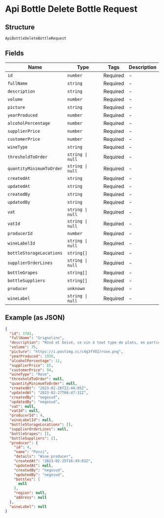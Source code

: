 
# Api Bottle Delete Bottle Request

## Structure

`ApiBottleDeleteBottleRequest`

## Fields

| Name | Type | Tags | Description |
|  --- | --- | --- | --- |
| `id` | `number` | Required | - |
| `fullName` | `string` | Required | - |
| `description` | `string` | Required | - |
| `volume` | `number` | Required | - |
| `picture` | `string` | Required | - |
| `yearProduced` | `number` | Required | - |
| `alcoholPercentage` | `number` | Required | - |
| `supplierPrice` | `number` | Required | - |
| `customerPrice` | `number` | Required | - |
| `wineType` | `string` | Required | - |
| `thresholdToOrder` | `string \| null` | Required | - |
| `quantityMinimumToOrder` | `string \| null` | Required | - |
| `createdAt` | `string` | Required | - |
| `updatedAt` | `string` | Required | - |
| `createdBy` | `string` | Required | - |
| `updatedBy` | `string` | Required | - |
| `vat` | `string \| null` | Required | - |
| `vatId` | `string \| null` | Required | - |
| `producerId` | `number` | Required | - |
| `wineLabelId` | `string \| null` | Required | - |
| `bottleStorageLocations` | `string[]` | Required | - |
| `supplierOrderLines` | `string \| null` | Required | - |
| `bottleGrapes` | `string[]` | Required | - |
| `bottleSuppliers` | `string[]` | Required | - |
| `producer` | `unknown` | Required | - |
| `wineLabel` | `string \| null` | Required | - |

## Example (as JSON)

```json
{
  "id": 3781,
  "fullName": "Grignolino",
  "description": "Rond et boisé, ce vin à tout type de plats, en particulier les viandes blanches. Produit selon des normes stricts et éthiques par des producteurs éco-responsables. Fruits cueillis à la main par nos partenaires vignerons. Pour tout conseil, veuillez nous contacter, nous mettrons nos expertise à votre service",
  "volume": 75,
  "picture": "https://i.postimg.cc/c4g3fY0Z/rose.png",
  "yearProduced": 1938,
  "alcoholPercentage": 12,
  "supplierPrice": 85,
  "customerPrice": 94,
  "wineType": "Rose",
  "thresholdToOrder": null,
  "quantityMinimumToOrder": null,
  "createdAt": "2023-02-26T22:44:05Z",
  "updatedAt": "2023-02-27T08:47:31Z",
  "createdBy": "negosud",
  "updatedBy": "negosud",
  "vat": null,
  "vatId": null,
  "producerId": 4,
  "wineLabelId": null,
  "bottleStorageLocations": [],
  "supplierOrderLines": null,
  "bottleGrapes": [],
  "bottleSuppliers": [],
  "producer": {
    "id": 4,
    "name": "Ponzi",
    "details": "Wine producer",
    "createdAt": "2023-02-25T16:49:03Z",
    "updatedAt": null,
    "createdBy": "negosud",
    "updatedBy": "negosud",
    "bottles": [
      null
    ],
    "region": null,
    "address": null
  },
  "wineLabel": null
}
```

